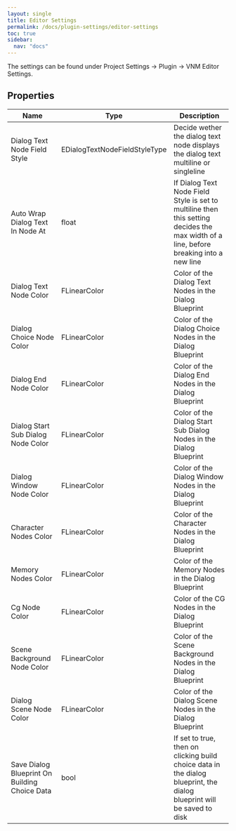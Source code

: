 ```yaml
---
layout: single
title: Editor Settings
permalink: /docs/plugin-settings/editor-settings
toc: true
sidebar:
  nav: "docs"
---
```


The settings can be found under Project Settings -> Plugin -> VNM Editor Settings.

## Properties

| Name | Type | Description |
| --- | --- | --- |
| Dialog Text Node Field Style | EDialogTextNodeFieldStyleType | Decide wether the dialog text node displays the dialog text multiline or singleline |
| Auto Wrap Dialog Text In Node At | float | If Dialog Text Node Field Style is set to multiline then this setting decides the max width of a line, before breaking into a new line |
| Dialog Text Node Color | FLinearColor | Color of the Dialog Text Nodes in the Dialog Blueprint |
| Dialog Choice Node Color | FLinearColor | Color of the Dialog Choice Nodes in the Dialog Blueprint |
| Dialog End Node Color | FLinearColor | Color of the Dialog End Nodes in the Dialog Blueprint |
| Dialog Start Sub Dialog Node Color | FLinearColor | Color of the Dialog Start Sub Dialog Nodes in the Dialog Blueprint |
| Dialog Window Node Color | FLinearColor | Color of the Dialog Window Nodes in the Dialog Blueprint |
| Character Nodes Color | FLinearColor | Color of the Character Nodes in the Dialog Blueprint |
| Memory Nodes Color | FLinearColor | Color of the Memory Nodes in the Dialog Blueprint |
| Cg Node Color | FLinearColor | Color of the CG Nodes in the Dialog Blueprint |
| Scene Background Node Color | FLinearColor | Color of the Scene Background Nodes in the Dialog Blueprint |
| Dialog Scene Node Color | FLinearColor | Color of the Dialog Scene Nodes in the Dialog Blueprint |
| Save Dialog Blueprint On Building Choice Data | bool | If set to true, then on clicking build choice data in the dialog blueprint, the dialog blueprint will be saved to disk |
